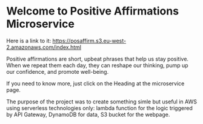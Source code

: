 # Welcome to Positive Affirmations Microservice

Here is a link to it: https://posaffirm.s3.eu-west-2.amazonaws.com/index.html

Positive affirmations are short, upbeat phrases that help us stay positive. When we repeat them each day, they can reshape our thinking, pump up our confidence, and promote well-being.

If you need to know more, just click on the Heading at the microservice page.

The purpose of the project was to create something simle but useful in AWS using serverless technologies only: lambda function for the logic triggered by API Gateway, DynamoDB for data, S3 bucket for the webpage.
